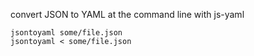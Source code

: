 convert JSON to YAML at the command line with js-yaml

```shell
jsontoyaml some/file.json
jsontoyaml < some/file.json
```
